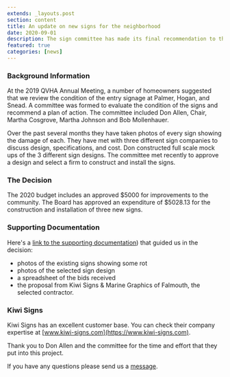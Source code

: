 ```yaml
---
extends: _layouts.post
section: content
title: An update on new signs for the neighborhood
date: 2020-09-01
description: The sign committee has made its final recommendation to the QVHA Board, and the Board has approved the project. Here's all of the background and next steps.
featured: true
categories: [news]
---
```


### Background Information

At the 2019 QVHA Annual Meeting, a number of homeowners suggested that we review the condition of the entry signage at Palmer, Hogan, and Snead. A committee was formed to evaluate the condition of the signs and recommend a plan of action. The committee included Don Allen, Chair, Martha Cosgrove, Martha Johnson and Bob Mollenhauer.

Over the past several months they have taken photos of every sign showing the damage of each. They have met with three different sign companies to discuss design, specifications, and cost. Don constructed full scale mock ups of the 3 different sign designs. The committee met recently to approve a design and select a firm to construct and install the signs.

### The Decision

The 2020 budget includes an approved $5000 for improvements to the community. The Board has approved an expenditure of $5028.13 for the construction and installation of three new signs.

### Supporting Documentation

Here's a [link to the supporting documentation](/assets/files/qvha-sign-documentation.pdf)) that guided us in the decision:

-   photos of the existing signs showing some rot
-   photos of the selected sign design
-   a spreadsheet of the bids received
-   the proposal from Kiwi Signs & Marine Graphics of Falmouth, the selected contractor.

### Kiwi Signs

Kiwi Signs has an excellent customer base. You can check their company expertise at [www.kiwi-signs.com](https://www.kiwi-signs.com).

Thank you to Don Allen and the committee for the time and effort that they put into this project.

If you have any questions please send us a [message](/contact).

